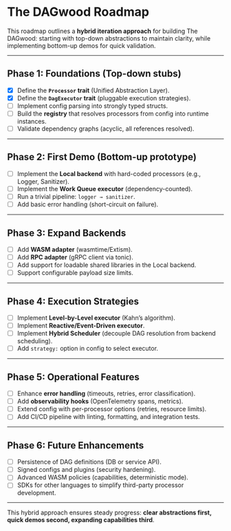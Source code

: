 # The DAGwood Roadmap

This roadmap outlines a **hybrid iteration approach** for building The DAGwood: starting with top-down abstractions to maintain clarity, while implementing bottom-up demos for quick validation.

---

## Phase 1: Foundations (Top-down stubs)

* [X] Define the **`Processor` trait** (Unified Abstraction Layer).
* [X] Define the **`DagExecutor` trait** (pluggable execution strategies).
* [ ] Implement config parsing into strongly typed structs.
* [ ] Build the **registry** that resolves processors from config into runtime instances.
* [ ] Validate dependency graphs (acyclic, all references resolved).

---

## Phase 2: First Demo (Bottom-up prototype)

* [ ] Implement the **Local backend** with hard-coded processors (e.g., Logger, Sanitizer).
* [ ] Implement the **Work Queue executor** (dependency-counted).
* [ ] Run a trivial pipeline: `logger → sanitizer`.
* [ ] Add basic error handling (short-circuit on failure).

---

## Phase 3: Expand Backends

* [ ] Add **WASM adapter** (wasmtime/Extism).
* [ ] Add **RPC adapter** (gRPC client via tonic).
* [ ] Add support for loadable shared libraries in the Local backend.
* [ ] Support configurable payload size limits.

---

## Phase 4: Execution Strategies

* [ ] Implement **Level-by-Level executor** (Kahn’s algorithm).
* [ ] Implement **Reactive/Event-Driven executor**.
* [ ] Implement **Hybrid Scheduler** (decouple DAG resolution from backend scheduling).
* [ ] Add `strategy:` option in config to select executor.

---

## Phase 5: Operational Features

* [ ] Enhance **error handling** (timeouts, retries, error classification).
* [ ] Add **observability hooks** (OpenTelemetry spans, metrics).
* [ ] Extend config with per-processor options (retries, resource limits).
* [ ] Add CI/CD pipeline with linting, formatting, and integration tests.

---

## Phase 6: Future Enhancements

* [ ] Persistence of DAG definitions (DB or service API).
* [ ] Signed configs and plugins (security hardening).
* [ ] Advanced WASM policies (capabilities, deterministic mode).
* [ ] SDKs for other languages to simplify third-party processor development.

---

This hybrid approach ensures steady progress: **clear abstractions first, quick demos second, expanding capabilities third**.
